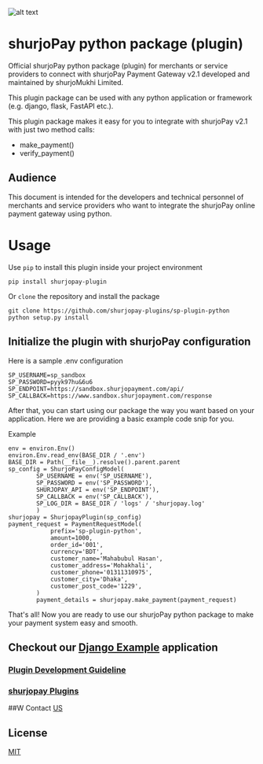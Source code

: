 ![alt text](https://shurjopay.com.bd/dev/images/shurjoPay.png)

# shurjoPay python package (plugin)
Official shurjoPay python package (plugin) for merchants or service providers to connect with shurjoPay Payment Gateway v2.1 developed and maintained by shurjoMukhi Limited.

This plugin package can be used with any python application or framework (e.g. django, flask, FastAPI etc.).

This plugin package makes it easy for you to integrate with shurjoPay v2.1 with just two method calls:

- make_payment()
- verify_payment()

## Audience

This document is intended for the developers and technical personnel of merchants and service providers who want to integrate the shurjoPay online payment gateway using python.

# Usage 

Use `pip` to install this plugin inside your project environment

```
pip install shurjopay-plugin
```
Or `clone` the repository and install the package

```
git clone https://github.com/shurjopay-plugins/sp-plugin-python
python setup.py install
```


## Initialize the plugin with shurjoPay configuration

Here is a sample .env configuration

```
SP_USERNAME=sp_sandbox
SP_PASSWORD=pyyk97hu&6u6
SP_ENDPOINT=https://sandbox.shurjopayment.com/api/
SP_CALLBACK=https://www.sandbox.shurjopayment.com/response
```
After that, you can start using our package the way you want based on your application. Here we are providing a basic example code snip for you.

Example

```
env = environ.Env()
environ.Env.read_env(BASE_DIR / '.env')
BASE_DIR = Path(__file__).resolve().parent.parent
sp_config = ShurjoPayConfigModel(
        SP_USERNAME = env('SP_USERNAME'),
        SP_PASSWORD = env('SP_PASSWORD'),
        SHURJOPAY_API = env('SP_ENDPOINT'),
        SP_CALLBACK = env('SP_CALLBACK'),
        SP_LOG_DIR = BASE_DIR / 'logs' / 'shurjopay.log'
        )
shurjopay = ShurjopayPlugin(sp_config)
payment_request = PaymentRequestModel(
            prefix='sp-plugin-python',
            amount=1000,
            order_id='001',
            currency='BDT',
            customer_name='Mahabubul Hasan',
            customer_address='Mohakhali',
            customer_phone='01311310975',
            customer_city='Dhaka',
            customer_post_code='1229',
        )
        payment_details = shurjopay.make_payment(payment_request)
```


That's all! Now you are ready to use our shurjoPay python package to make your payment system easy and smooth.

## Checkout our [Django Example](https://github.com/shurjopay-plugins/sp-plugin-usage-examples/tree/dev/django-app-python-plugin) application



### [Plugin Development Guideline](DEVELOPER_GUIDE.md)

### [shurjopay Plugins](https://github.com/shurjopay-plugins)

##W Contact [US](https://shurjopay.com.bd/#contacts)

## License

[MIT](LICENSE)
